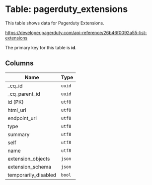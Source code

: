 # Table: pagerduty_extensions

This table shows data for Pagerduty Extensions.

https://developer.pagerduty.com/api-reference/26b46f0092a55-list-extensions

The primary key for this table is **id**.

## Columns

| Name          | Type          |
| ------------- | ------------- |
|_cq_id|`uuid`|
|_cq_parent_id|`uuid`|
|id (PK)|`utf8`|
|html_url|`utf8`|
|endpoint_url|`utf8`|
|type|`utf8`|
|summary|`utf8`|
|self|`utf8`|
|name|`utf8`|
|extension_objects|`json`|
|extension_schema|`json`|
|temporarily_disabled|`bool`|
